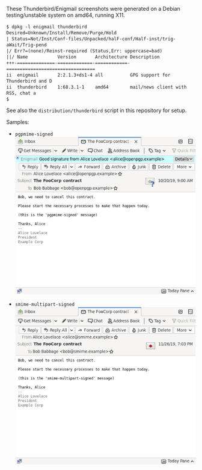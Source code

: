 These Thunderbird/Enigmail screenshots were generated on a Debian
testing/unstable system on amd64, running X11.

~~~
$ dpkg -l enigmail thunderbird
Desired=Unknown/Install/Remove/Purge/Hold
| Status=Not/Inst/Conf-files/Unpacked/halF-conf/Half-inst/trig-aWait/Trig-pend
|/ Err?=(none)/Reinst-required (Status,Err: uppercase=bad)
||/ Name           Version       Architecture Description
+++-==============-=============-============-=================================
ii  enigmail       2:2.1.3+ds1-4 all          GPG support for Thunderbird and D
ii  thunderbird    1:68.3.1-1    amd64        mail/news client with RSS, chat a
$
~~~

See also the `distribution/thunderbird` script in this repository for
setup.

Samples:

 - `pgpmime-signed`
   ![pgpmime-signed](pgpmime-signed.png)
   
 - `smime-multipart-signed`
   ![smime-multipart-signed](smime-multipart-signed.png)
